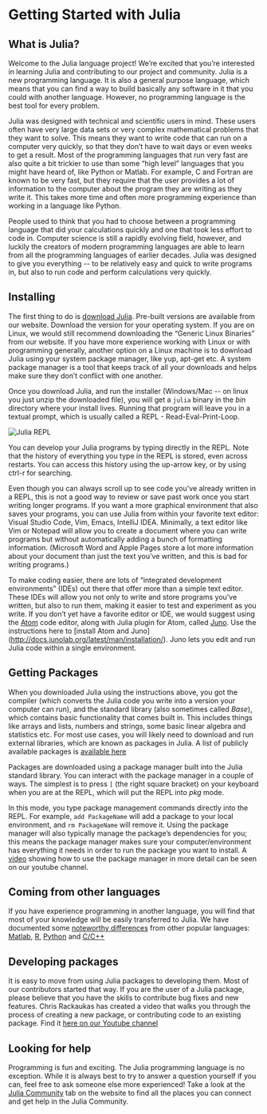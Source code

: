 
# Getting Started with Julia


## What is Julia?

Welcome to the Julia language project! We’re excited that you’re interested in learning Julia and contributing to our project and community. Julia is a new programming language. It is also a general purpose language, which means that you can find a way to build basically any software in it that you could with another language. However, no programming language is the best tool for every problem.

Julia was designed with technical and scientific users in mind. These users often have very large data sets or very complex mathematical problems that they want to solve. This means they want to write code that can run on a computer very quickly, so that they don’t have to wait days or even weeks to get a result. Most of the programming languages that run very fast are also quite a bit trickier to use than some “high level” languages that you might have heard of, like Python or Matlab. For example, C and Fortran are known to be very fast, but they require that the user provides a lot of information to the computer about the program they are writing as they write it. This takes more time and often more programming experience than working in a language like Python.

People used to think that you had to choose between a programming language that did your calculations quickly and one that took less effort to code in. Computer science is still a rapidly evolving field, however, and luckily the creators of modern programming languages are able to learn from all the programming languages of earlier decades. Julia was designed to give you everything -- to be relatively easy and quick to write programs in, but also to run code and perform calculations very quickly.

## Installing

The first thing to do is [download Julia](/downloads/). Pre-built versions are available from our website. Download the version for your operating system. If you are on Linux, we would still recommend downloading the “Generic Linux Binaries” from our website. If you have more experience working with Linux or with programming generally, another option on a Linux machine is to download Julia using your system package manager, like yup, apt-get etc. A system package manager is a tool that keeps track of all your downloads and helps make sure they don’t conflict with one another.

Once you download Julia, and run the installer (Windows/Mac -- on linux you just unzip the downloaded file), you will get a `julia` binary in the _bin_ directory where your install lives. Running that program will leave you in a textual prompt, which is usually called a REPL - Read-Eval-Print-Loop.

![Julia REPL](/assets/images/julia-repl.png)

You can develop your Julia programs by typing directly in the REPL. Note that the history of everything you type in the REPL is stored, even across restarts. You can access this history using the up-arrow key, or by using ctrl-r for searching.

Even though you can always scroll up to see code you’ve already written in a REPL, this is not a good way to review or save past work once you start writing longer programs. If you want a more graphical environment that also saves your programs, you can use Julia from within your favorite text editor: Visual Studio Code, Vim, Emacs, IntelliJ IDEA. Minimally, a text editor like Vim or Notepad will allow you to create a document where you can write programs but without automatically adding a bunch of formatting information. (Microsoft Word and Apple Pages store a lot more information about your document than just the text you’ve written, and this is bad for writing programs.)

To make coding easier, there are lots of “integrated development environments” (IDEs) out there that offer more than a simple text editor. These IDEs will allow you not only to write and store programs you’ve written, but also to run them, making it easier to test and experiment as you write. If you don’t yet have a favorite editor or IDE, we would suggest using the [Atom](https://atom.io/) code editor, along with Julia plugin for Atom, called [Juno](http://junolab.org/). Use the instructions here to [install Atom and Juno] (http://docs.junolab.org/latest/man/installation/). Juno  lets you edit and run Julia code within a single environment.

## Getting Packages
When you downloaded Julia using the instructions above, you got the compiler (which converts the Julia code you write into a version your computer can run), and the standard library (also sometimes called *Base*), which contains basic functionality that comes built in. This includes things like arrays and lists, numbers and strings,  some basic linear algebra and statistics etc. For most use cases, you will likely need to download and run external libraries, which are known as packages in Julia. A list of publicly available packages is [available here](https://pkg.julialang.org)

Packages are downloaded using a package manager built into the Julia standard library. You can interact with the package manager in a couple of ways. The simplest is to press `]` (the right square bracket) on your keyboard when you are at the REPL, which will put the REPL into _pkg_ mode.

In this mode, you type package management commands directly into the REPL. For example, `add PackageName` will add a package to your local environment, and `rm PackageName` will remove it. Using the package manager will also typically manage the package’s dependencies for you; this means the package manager makes sure your computer/environment has everything it needs in order to run the package you want to install. A [video](https://www.youtube.com/watch?v=76KL8aSz0Sg) showing how to use the package manager in more detail can be seen on our youtube channel.

## Coming from other languages
If you have experience programming in another language, you will find that most of your knowledge will be easily transferred to Julia. We have documented some [noteworthy differences](https://docs.julialang.org/en/v1/manual/noteworthy-differences/) from other popular languages: [Matlab](https://docs.julialang.org/en/v1/manual/noteworthy-differences/#Noteworthy-differences-from-MATLAB-1), [R](https://docs.julialang.org/en/v1/manual/noteworthy-differences/#Noteworthy-differences-from-R-1), [Python](https://docs.julialang.org/en/v1/manual/noteworthy-differences/#Noteworthy-differences-from-Python-1) and [C/C++](https://docs.julialang.org/en/v1/manual/noteworthy-differences/#Noteworthy-differences-from-C/C-1)


## Developing packages
It is easy to move from using Julia packages to developing them. Most of our contributors started that way. If you are the user of a Julia package, please believe that you have the skills to contribute bug fixes and new features. Chris Rackaukas has created a video that walks you through the process of creating a new package, or contributing code to an existing package. Find it [here on our Youtube channel](https://www.youtube.com/watch?v=QVmU29rCjaA)


## Looking for help

Programming is fun and exciting. The Julia programming language is no exception. While it is always best to try to answer a question yourself if you can, feel free to ask someone else more experienced! Take a look at the [Julia Community](/community/) tab on the website to find all the places you can connect and get help in the Julia Community.
